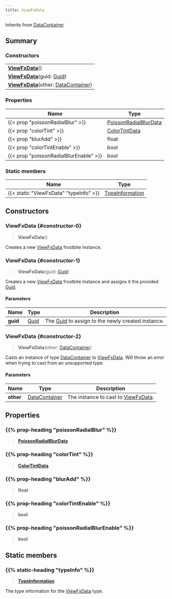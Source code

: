 ```yaml
---
title: ViewFxData
---
```


Inherits from [DataContainer](/vext/ref/shared/type/datacontainer)

## Summary

### Constructors

|  |
| --- |
| **[ViewFxData](#constructor-0)**() |
| **[ViewFxData](#constructor-1)**(guid: [Guid](/vext/ref/shared/type/guid)) |
| **[ViewFxData](#constructor-2)**(other: [DataContainer](/vext/ref/shared/type/datacontainer)) |

### Properties

| Name | Type |
| ---- | ---- |
| {{< prop "poissonRadialBlur" >}} | [PoissonRadialBlurData](/vext/ref/fb/poissonradialblurdata) |
| {{< prop "colorTint" >}} | [ColorTintData](/vext/ref/fb/colortintdata) |
| {{< prop "blurAdd" >}} | float |
| {{< prop "colorTintEnable" >}} | bool |
| {{< prop "poissonRadialBlurEnable" >}} | bool |

### Static members

| Name | Type |
| ---- | ---- |
| {{< static "ViewFxData" "typeInfo" >}} | [TypeInformation](/vext/ref/shared/type/typeinformation) |

## Constructors

### ViewFxData {#constructor-0}

> **ViewFxData**()

Creates a new [ViewFxData](/vext/ref/fb/viewfxdata) frostbite instance.

### ViewFxData {#constructor-1}

> **ViewFxData**(guid: [Guid](/vext/ref/shared/type/guid))

Creates a new [ViewFxData](/vext/ref/fb/viewfxdata) frostbite instance and assigns it the provided [Guid](/vext/ref/shared/type/guid).

#### Parameters

| Name | Type | Description |
| ---- | ---- | ----------- |
| **guid** | [Guid](/vext/ref/shared/type/guid) | The [Guid](/vext/ref/shared/type/guid) to assign to the newly created instance. |

### ViewFxData {#constructor-2}

> **ViewFxData**(other: [DataContainer](/vext/ref/shared/type/datacontainer))

Casts an instance of type [DataContainer](/vext/ref/shared/type/datacontainer) to [ViewFxData](/vext/ref/fb/viewfxdata). Will throw an error when trying to cast from an unsupported type.

#### Parameters

| Name | Type | Description |
| ---- | ---- | ----------- |
| **other** | [DataContainer](/vext/ref/shared/type/datacontainer) | The instance to cast to [ViewFxData](/vext/ref/fb/viewfxdata). |

## Properties

### {{% prop-heading "poissonRadialBlur" %}}

> **[PoissonRadialBlurData](/vext/ref/fb/poissonradialblurdata)**

### {{% prop-heading "colorTint" %}}

> **[ColorTintData](/vext/ref/fb/colortintdata)**

### {{% prop-heading "blurAdd" %}}

> **float**

### {{% prop-heading "colorTintEnable" %}}

> **bool**

### {{% prop-heading "poissonRadialBlurEnable" %}}

> **bool**

## Static members

### {{% static-heading "typeInfo" %}}

> **[TypeInformation](/vext/ref/shared/type/typeinformation)**

The type information for the [ViewFxData](/vext/ref/fb/viewfxdata) type.

